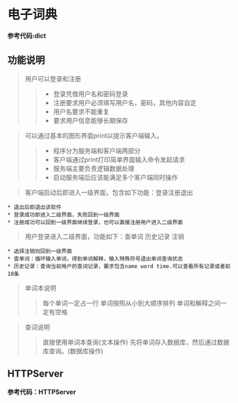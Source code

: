 # 电子词典
**参考代码:dict**
## 功能说明
> 用户可以登录和注册
>>* 登录凭借用户名和密码登录
>>* 注册要求用户必须填写用户名，密码，其他内容自定
>>* 用户名要求不能重复
>>* 要求用户信息能够长期保存 

>可以通过基本的图形界面print以提示客户端输入。
>>* 程序分为服务端和客户端两部分
>>* 客户端通过print打印简单界面输入命令发起请求
>>* 服务端主要负责逻辑数据处理
>>* 启动服务端后应该能满足多个客户端同时操作

>客户端启动后即进入一级界面，包含如下功能：登录注册退出
```
* 退出后即退出该软件
* 登录成功即进入二级界面，失败回到一级界面
* 注册成功可以回到一级界面继续登录，也可以直接注册用户进入二级界面
```
>用户登录进入二级界面，功能如下：查单词 历史记录 注销
```
* 选择注销则回到一级界面
* 查单词：循环输入单词，得到单词解释，输入特殊符号退出单词查询状态
* 历史记录：查询当前用户的查词记录，要求包含name word time.可以查看所有记录或者前10条
```
>单词本说明
>>每个单词一定占一行
>>单词按照从小到大顺序排列
>>单词和解释之间一定有空格

>查词说明
>>直接使用单词本查询(文本操作)
>>先将单词存入数据库，然后通过数据库查询。(数据库操作)
## HTTPServer
**参考代码：HTTPServer**

